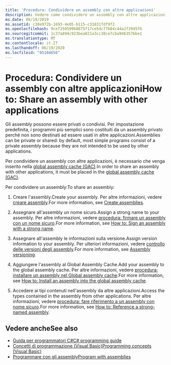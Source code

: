 ```yaml
---
title: 'Procedura: Condividere un assembly con altre applicazioni'
description: Vedere come condividere un assembly con altre applicazioni in .NET. Gli assembly possono essere privati (impostazione predefinita) o condivisi. Per condividere un assembly, posizionarlo nella GAC.
ms.date: 08/19/2019
ms.assetid: c30e972b-1693-4e05-b115-c31831fdf9f2
ms.openlocfilehash: 9cef25059968875f17ce5dc77b04c44a2f3945f6
ms.sourcegitcommit: 1c37a894c923bea021a3cc38ce7cba946357bbe1
ms.translationtype: MT
ms.contentlocale: it-IT
ms.lasthandoff: 06/19/2020
ms.locfileid: "85104656"
---
```

# <a name="how-to-share-an-assembly-with-other-applications"></a><span data-ttu-id="9daa4-105">Procedura: Condividere un assembly con altre applicazioni</span><span class="sxs-lookup"><span data-stu-id="9daa4-105">How to: Share an assembly with other applications</span></span>
<span data-ttu-id="9daa4-106">Gli assembly possono essere privati o condivisi. Per impostazione predefinita, i programmi più semplici sono costituiti da un assembly privato perché non sono destinati ad essere usati in altre applicazioni.</span><span class="sxs-lookup"><span data-stu-id="9daa4-106">Assemblies can be private or shared: by default, most simple programs consist of a private assembly because they are not intended to be used by other applications.</span></span>  

<span data-ttu-id="9daa4-107">Per condividere un assembly con altre applicazioni, è necessario che venga inserito nella [global assembly cache (GAC)](gac.md).</span><span class="sxs-lookup"><span data-stu-id="9daa4-107">In order to share an assembly with other applications, it must be placed in the [global assembly cache (GAC)](gac.md).</span></span>  
  
<span data-ttu-id="9daa4-108">Per condividere un assembly:</span><span class="sxs-lookup"><span data-stu-id="9daa4-108">To share an assembly:</span></span>
  
1. <span data-ttu-id="9daa4-109">Creare l'assembly.</span><span class="sxs-lookup"><span data-stu-id="9daa4-109">Create your assembly.</span></span> <span data-ttu-id="9daa4-110">Per altre informazioni, vedere [creare assembly](../../standard/assembly/create.md).</span><span class="sxs-lookup"><span data-stu-id="9daa4-110">For more information, see [Create assemblies](../../standard/assembly/create.md).</span></span>  
  
2. <span data-ttu-id="9daa4-111">Assegnare all'assembly un nome sicuro.</span><span class="sxs-lookup"><span data-stu-id="9daa4-111">Assign a strong name to your assembly.</span></span> <span data-ttu-id="9daa4-112">Per altre informazioni, vedere [procedura: firmare un assembly con un nome sicuro](../../standard/assembly/sign-strong-name.md).</span><span class="sxs-lookup"><span data-stu-id="9daa4-112">For more information, see [How to: Sign an assembly with a strong name](../../standard/assembly/sign-strong-name.md).</span></span>  
  
3. <span data-ttu-id="9daa4-113">Assegnare all'assembly le informazioni sulla versione.</span><span class="sxs-lookup"><span data-stu-id="9daa4-113">Assign version information to your assembly.</span></span> <span data-ttu-id="9daa4-114">Per ulteriori informazioni, vedere [controllo delle versioni degli assembly](../../standard/assembly/versioning.md).</span><span class="sxs-lookup"><span data-stu-id="9daa4-114">For more information, see [Assembly versioning](../../standard/assembly/versioning.md).</span></span>  
  
4. <span data-ttu-id="9daa4-115">Aggiungere l'assembly al Global Assembly Cache.</span><span class="sxs-lookup"><span data-stu-id="9daa4-115">Add your assembly to the global assembly cache.</span></span> <span data-ttu-id="9daa4-116">Per altre informazioni, vedere [procedura: installare un assembly nel Global assembly cache](install-assembly-into-gac.md).</span><span class="sxs-lookup"><span data-stu-id="9daa4-116">For more information, see [How to: Install an assembly into the global assembly cache](install-assembly-into-gac.md).</span></span>  
  
5. <span data-ttu-id="9daa4-117">Accedere ai tipi contenuti nell'assembly da altre applicazioni.</span><span class="sxs-lookup"><span data-stu-id="9daa4-117">Access the types contained in the assembly from other applications.</span></span> <span data-ttu-id="9daa4-118">Per altre informazioni, vedere [procedura: fare riferimento a un assembly con nome sicuro](../../standard/assembly/reference-strong-named.md).</span><span class="sxs-lookup"><span data-stu-id="9daa4-118">For more information, see [How to: Reference a strong-named assembly](../../standard/assembly/reference-strong-named.md).</span></span>  
  
## <a name="see-also"></a><span data-ttu-id="9daa4-119">Vedere anche</span><span class="sxs-lookup"><span data-stu-id="9daa4-119">See also</span></span>

- [<span data-ttu-id="9daa4-120">Guida per programmatori C#</span><span class="sxs-lookup"><span data-stu-id="9daa4-120">C# programming guide</span></span>](../../../api/index.md)
- [<span data-ttu-id="9daa4-121">Concetti di programmazione (Visual Basic)</span><span class="sxs-lookup"><span data-stu-id="9daa4-121">Programming concepts (Visual Basic)</span></span>](../../../api/index.md)
- [<span data-ttu-id="9daa4-122">Programmare con gli assembly</span><span class="sxs-lookup"><span data-stu-id="9daa4-122">Program with assemblies</span></span>](../../standard/assembly/index.md)
